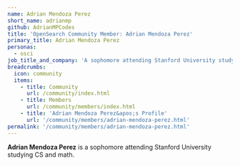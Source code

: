 ```yaml
---
name: Adrian Mendoza Perez
short_name: adrianmp
github: AdrianMPCodes
title: 'OpenSearch Community Member: Adrian Mendoza Perez'
primary_title: Adrian Mendoza Perez
personas:
  - osci
job_title_and_company: 'A sophomore attending Stanford University studying CS and math'
breadcrumbs:
  icon: community
  items:
    - title: Community
      url: /community/index.html
    - title: Members
      url: /community/members/index.html
    - title: 'Adrian Mendoza Perez&apos;s Profile'
      url: '/community/members/adrian-mendoza-perez.html'
permalink: '/community/members/adrian-mendoza-perez.html'
---
```


**Adrian Mendoza Perez** is a sophomore attending Stanford University studying CS and math.
